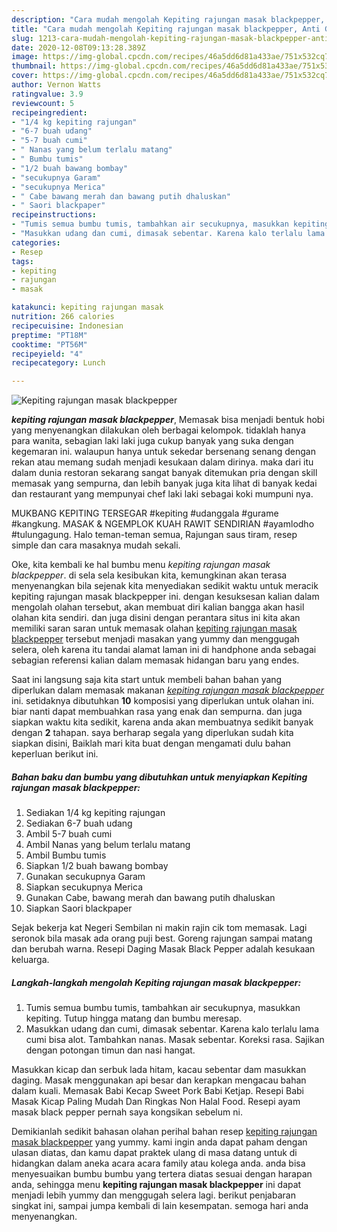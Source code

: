 ```yaml
---
description: "Cara mudah mengolah Kepiting rajungan masak blackpepper, Anti Gagal"
title: "Cara mudah mengolah Kepiting rajungan masak blackpepper, Anti Gagal"
slug: 1213-cara-mudah-mengolah-kepiting-rajungan-masak-blackpepper-anti-gagal
date: 2020-12-08T09:13:28.389Z
image: https://img-global.cpcdn.com/recipes/46a5dd6d81a433ae/751x532cq70/kepiting-rajungan-masak-blackpepper-foto-resep-utama.jpg
thumbnail: https://img-global.cpcdn.com/recipes/46a5dd6d81a433ae/751x532cq70/kepiting-rajungan-masak-blackpepper-foto-resep-utama.jpg
cover: https://img-global.cpcdn.com/recipes/46a5dd6d81a433ae/751x532cq70/kepiting-rajungan-masak-blackpepper-foto-resep-utama.jpg
author: Vernon Watts
ratingvalue: 3.9
reviewcount: 5
recipeingredient:
- "1/4 kg kepiting rajungan"
- "6-7 buah udang"
- "5-7 buah cumi"
- " Nanas yang belum terlalu matang"
- " Bumbu tumis"
- "1/2 buah bawang bombay"
- "secukupnya Garam"
- "secukupnya Merica"
- " Cabe bawang merah dan bawang putih dhaluskan"
- " Saori blackpaper"
recipeinstructions:
- "Tumis semua bumbu tumis, tambahkan air secukupnya, masukkan kepiting. Tutup hingga matang dan bumbu meresap."
- "Masukkan udang dan cumi, dimasak sebentar. Karena kalo terlalu lama cumi bisa alot. Tambahkan nanas. Masak sebentar. Koreksi rasa. Sajikan dengan potongan timun dan nasi hangat."
categories:
- Resep
tags:
- kepiting
- rajungan
- masak

katakunci: kepiting rajungan masak 
nutrition: 266 calories
recipecuisine: Indonesian
preptime: "PT18M"
cooktime: "PT56M"
recipeyield: "4"
recipecategory: Lunch

---
```



![Kepiting rajungan masak blackpepper](https://img-global.cpcdn.com/recipes/46a5dd6d81a433ae/751x532cq70/kepiting-rajungan-masak-blackpepper-foto-resep-utama.jpg)

<b><i>kepiting rajungan masak blackpepper</i></b>, Memasak bisa menjadi bentuk hobi yang menyenangkan dilakukan oleh berbagai kelompok. tidaklah hanya para wanita, sebagian laki laki juga cukup banyak yang suka dengan kegemaran ini. walaupun hanya untuk sekedar bersenang senang dengan rekan atau memang sudah menjadi kesukaan dalam dirinya. maka dari itu dalam dunia restoran sekarang sangat banyak ditemukan pria dengan skill memasak yang sempurna, dan lebih banyak juga kita lihat di banyak kedai dan restaurant yang mempunyai chef laki laki sebagai koki mumpuni nya.

MUKBANG KEPITING TERSEGAR #kepiting #udanggala #gurame #kangkung. MASAK &amp; NGEMPLOK KUAH RAWIT SENDIRIAN #ayamlodho #tulungagung. Halo teman-teman semua, Rajungan saus tiram, resep simple dan cara masaknya mudah sekali.

Oke, kita kembali ke hal bumbu menu <i>kepiting rajungan masak blackpepper</i>. di sela sela kesibukan kita, kemungkinan akan terasa menyenangkan bila sejenak kita menyediakan sedikit waktu untuk meracik kepiting rajungan masak blackpepper ini. dengan kesuksesan kalian dalam mengolah olahan tersebut, akan membuat diri kalian bangga akan hasil olahan kita sendiri. dan juga disini dengan perantara situs ini kita akan memiliki saran saran untuk memasak olahan <u>kepiting rajungan masak blackpepper</u> tersebut menjadi masakan yang yummy dan menggugah selera, oleh karena itu tandai alamat laman ini di handphone anda sebagai sebagian referensi kalian dalam memasak hidangan baru yang endes.


Saat ini langsung saja kita start untuk membeli bahan bahan yang diperlukan dalam memasak makanan <u><i>kepiting rajungan masak blackpepper</i></u> ini. setidaknya dibutuhkan <b>10</b> komposisi yang diperlukan untuk olahan ini. biar nanti dapat membuahkan rasa yang enak dan sempurna. dan juga siapkan waktu kita sedikit, karena anda akan membuatnya sedikit banyak dengan <b>2</b> tahapan. saya berharap segala yang diperlukan sudah kita siapkan disini, Baiklah mari kita buat dengan mengamati dulu bahan keperluan berikut ini.

<!--inarticleads1-->

##### Bahan baku dan bumbu yang dibutuhkan untuk menyiapkan Kepiting rajungan masak blackpepper:

1. Sediakan 1/4 kg kepiting rajungan
1. Sediakan 6-7 buah udang
1. Ambil 5-7 buah cumi
1. Ambil  Nanas yang belum terlalu matang
1. Ambil  Bumbu tumis
1. Siapkan 1/2 buah bawang bombay
1. Gunakan secukupnya Garam
1. Siapkan secukupnya Merica
1. Gunakan  Cabe, bawang merah dan bawang putih dhaluskan
1. Siapkan  Saori blackpaper


Sejak bekerja kat Negeri Sembilan ni makin rajin cik tom memasak. Lagi seronok bila masak ada orang puji best. Goreng rajungan sampai matang dan berubah warna. Resepi Daging Masak Black Pepper adalah kesukaan keluarga. 

<!--inarticleads2-->

##### Langkah-langkah mengolah Kepiting rajungan masak blackpepper:

1. Tumis semua bumbu tumis, tambahkan air secukupnya, masukkan kepiting. Tutup hingga matang dan bumbu meresap.
1. Masukkan udang dan cumi, dimasak sebentar. Karena kalo terlalu lama cumi bisa alot. Tambahkan nanas. Masak sebentar. Koreksi rasa. Sajikan dengan potongan timun dan nasi hangat.


Masukkan kicap dan serbuk lada hitam, kacau sebentar dam masukkan daging. Masak menggunakan api besar dan kerapkan mengacau bahan dalam kuali. Memasak Babi Kecap Sweet Pork Babi Ketjap. Resepi Babi Masak Kicap Paling Mudah Dan Ringkas Non Halal Food. Resepi ayam masak black pepper pernah saya kongsikan sebelum ni. 

Demikianlah sedikit bahasan olahan perihal bahan resep <u>kepiting rajungan masak blackpepper</u> yang yummy. kami ingin anda dapat paham dengan ulasan diatas, dan kamu dapat praktek ulang di masa datang untuk di hidangkan dalam aneka acara acara family atau kolega anda. anda bisa menyesuaikan bumbu bumbu yang tertera diatas sesuai dengan harapan anda, sehingga menu <b>kepiting rajungan masak blackpepper</b> ini dapat menjadi lebih yummy dan menggugah selera lagi. berikut penjabaran singkat ini, sampai jumpa kembali di lain kesempatan. semoga hari anda menyenangkan.
